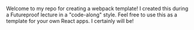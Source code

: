 Welcome to my repo for creating a webpack template!  I created this during a Futureproof lecture in a "code-along" style.  Feel free to use this as a template for your own React apps.  I certainly will be!